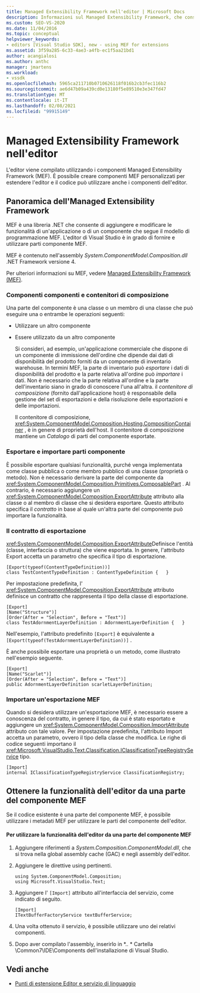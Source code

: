 ```yaml
---
title: Managed Extensibility Framework nell'editor | Microsoft Docs
description: Informazioni sul Managed Extensibility Framework, che consente di creare componenti personalizzati per estendere l'editor in Visual Studio SDK.
ms.custom: SEO-VS-2020
ms.date: 11/04/2016
ms.topic: conceptual
helpviewer_keywords:
- editors [Visual Studio SDK], new - using MEF for extensions
ms.assetid: 3f59a285-6c33-4ae3-a4fb-ec1f5aa21bd1
author: acangialosi
ms.author: anthc
manager: jmartens
ms.workload:
- vssdk
ms.openlocfilehash: 5965ca211710b0710626118f016b2cb3fec116b2
ms.sourcegitcommit: ae6d47b09a439cd0e13180f5e89510e3e347fd47
ms.translationtype: MT
ms.contentlocale: it-IT
ms.lasthandoff: 02/08/2021
ms.locfileid: "99915149"
---
```

# <a name="managed-extensibility-framework-in-the-editor"></a>Managed Extensibility Framework nell'editor
L'editor viene compilato utilizzando i componenti Managed Extensibility Framework (MEF). È possibile creare componenti MEF personalizzati per estendere l'editor e il codice può utilizzare anche i componenti dell'editor.

## <a name="overview-of-the-managed-extensibility-framework"></a>Panoramica dell'Managed Extensibility Framework
 MEF è una libreria .NET che consente di aggiungere e modificare le funzionalità di un'applicazione o di un componente che segue il modello di programmazione MEF. L'editor di Visual Studio è in grado di fornire e utilizzare parti componente MEF.

 MEF è contenuto nell'assembly *System.ComponentModel.Composition.dll* .NET Framework versione 4.

 Per ulteriori informazioni su MEF, vedere [Managed Extensibility Framework (MEF)](/dotnet/framework/mef/index).

### <a name="component-parts-and-composition-containers"></a>Componenti componenti e contenitori di composizione
 Una parte del componente è una classe o un membro di una classe che può eseguire una o entrambe le operazioni seguenti:

- Utilizzare un altro componente

- Essere utilizzato da un altro componente

  Si consideri, ad esempio, un'applicazione commerciale che dispone di un componente di immissione dell'ordine che dipende dai dati di disponibilità del prodotto forniti da un componente di inventario warehouse. In termini MEF, la parte di inventario può *esportare* i dati di disponibilità del prodotto e la parte relativa all'ordine può *importare* i dati. Non è necessario che la parte relativa all'ordine e la parte dell'inventario siano in grado di conoscere l'una all'altra. il *contenitore di composizione* (fornito dall'applicazione host) è responsabile della gestione del set di esportazioni e della risoluzione delle esportazioni e delle importazioni.

  Il contenitore di composizione, <xref:System.ComponentModel.Composition.Hosting.CompositionContainer> , è in genere di proprietà dell'host. Il contenitore di composizione mantiene un *Catalogo* di parti del componente esportate.

### <a name="export-and-import-component-parts"></a>Esportare e importare parti componente
 È possibile esportare qualsiasi funzionalità, purché venga implementata come classe pubblica o come membro pubblico di una classe (proprietà o metodo). Non è necessario derivare la parte del componente da <xref:System.ComponentModel.Composition.Primitives.ComposablePart> . Al contrario, è necessario aggiungere un <xref:System.ComponentModel.Composition.ExportAttribute> attributo alla classe o al membro di classe che si desidera esportare. Questo attributo specifica il *contratto* in base al quale un'altra parte del componente può importare la funzionalità.

### <a name="the-export-contract"></a>Il contratto di esportazione
 <xref:System.ComponentModel.Composition.ExportAttribute>Definisce l'entità (classe, interfaccia o struttura) che viene esportata. In genere, l'attributo Export accetta un parametro che specifica il tipo di esportazione.

```
[Export(typeof(ContentTypeDefinition))]
class TestContentTypeDefinition : ContentTypeDefinition {   }
```

 Per impostazione predefinita, l' <xref:System.ComponentModel.Composition.ExportAttribute> attributo definisce un contratto che rappresenta il tipo della classe di esportazione.

```
[Export]
[Name("Structure")]
[Order(After = "Selection", Before = "Text")]
class TestAdornmentLayerDefinition : AdornmentLayerDefinition {   }
```

 Nell'esempio, l'attributo predefinito `[Export]` è equivalente a `[Export(typeof(TestAdornmentLayerDefinition))]` .

 È anche possibile esportare una proprietà o un metodo, come illustrato nell'esempio seguente.

```
[Export]
[Name("Scarlet")]
[Order(After = "Selection", Before = "Text")]
public AdornmentLayerDefinition scarletLayerDefinition;
```

### <a name="import-a-mef-export"></a>Importare un'esportazione MEF
 Quando si desidera utilizzare un'esportazione MEF, è necessario essere a conoscenza del contratto, in genere il tipo, da cui è stato esportato e aggiungere un <xref:System.ComponentModel.Composition.ImportAttribute> attributo con tale valore. Per impostazione predefinita, l'attributo Import accetta un parametro, ovvero il tipo della classe che modifica. Le righe di codice seguenti importano il <xref:Microsoft.VisualStudio.Text.Classification.IClassificationTypeRegistryService> tipo.

```
[Import]
internal IClassificationTypeRegistryService ClassificationRegistry;
```

## <a name="get-editor-functionality-from-a-mef-component-part"></a>Ottenere la funzionalità dell'editor da una parte del componente MEF
 Se il codice esistente è una parte del componente MEF, è possibile utilizzare i metadati MEF per utilizzare le parti del componente dell'editor.

#### <a name="to-consume-editor-functionality-from-a-mef-component-part"></a>Per utilizzare la funzionalità dell'editor da una parte del componente MEF

1. Aggiungere riferimenti a *System.Composition.ComponentModel.dll*, che si trova nella global assembly cache (GAC) e negli assembly dell'editor.

2. Aggiungere le direttive using pertinenti.

    ```
    using System.ComponentModel.Composition;
    using Microsoft.VisualStudio.Text;
    ```

3. Aggiungere l' `[Import]` attributo all'interfaccia del servizio, come indicato di seguito.

    ```
    [Import]
    ITextBufferFactoryService textBufferService;
    ```

4. Una volta ottenuto il servizio, è possibile utilizzare uno dei relativi componenti.

5. Dopo aver compilato l'assembly, inserirlo in *.. \* Cartella \Common7\IDE\Components dell'installazione di Visual Studio.

## <a name="see-also"></a>Vedi anche
- [Punti di estensione Editor e servizio di linguaggio](../extensibility/language-service-and-editor-extension-points.md)
